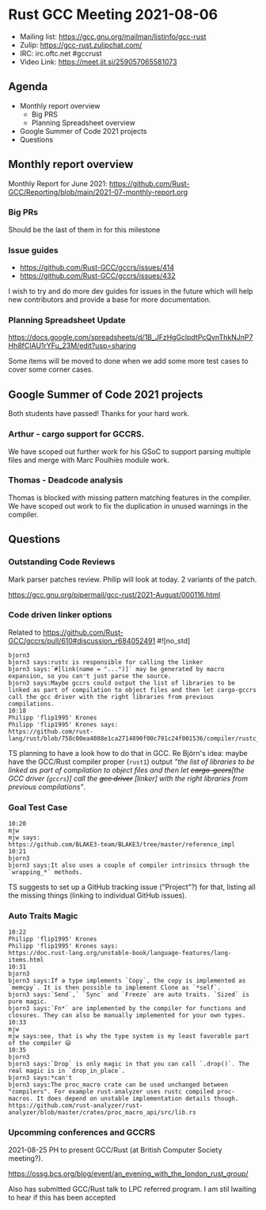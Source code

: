 # Rust GCC Meeting 2021-08-06

- Mailing list: https://gcc.gnu.org/mailman/listinfo/gcc-rust
- Zulip: https://gcc-rust.zulipchat.com/
- IRC: irc.oftc.net #gccrust
- Video Link: https://meet.jit.si/259057065581073

## Agenda

* Monthly report overview
    * Big PRS
    * Planning Spreadsheet overview
* Google Summer of Code 2021 projects
* Questions

## Monthly report overview

Monthly Report for June 2021: https://github.com/Rust-GCC/Reporting/blob/main/2021-07-monthly-report.org

### Big PRs

Should be the last of them in for this milestone

### Issue guides

- https://github.com/Rust-GCC/gccrs/issues/414
- https://github.com/Rust-GCC/gccrs/issues/432

I wish to try and do more dev guides for issues in the future which will help new contributors and provide a base for more documentation.

### Planning Spreadsheet Update

https://docs.google.com/spreadsheets/d/1B_JFzHgGclpdtPcQvnThkNJnP7Hh8fCIAU1rYFu_23M/edit?usp=sharing

Some items will be moved to done when we add some more test cases to cover some corner cases.

## Google Summer of Code 2021 projects

Both students have passed! Thanks for your hard work.

### Arthur - cargo support for GCCRS.

We have scoped out further work for his GSoC to support parsing multiple files and merge with Marc Poulhiès module work. 

### Thomas - Deadcode analysis

Thomas is blocked with missing pattern matching features in the compiler. We have scoped out work to fix the duplication in unused warnings in the compiler.

## Questions

### Outstanding Code Reviews
Mark parser patches review. Philip will look at today. 2 variants of the patch.

https://gcc.gnu.org/pipermail/gcc-rust/2021-August/000116.html

### Code driven linker options

Related to
https://github.com/Rust-GCC/gccrs/pull/610#discussion_r684052491
#![no_std]
```
bjorn3
bjorn3 says:rustc is responsible for calling the linker
bjorn3 says:`#[link(name = "...")]` may be generated by macro expansion, so you can't just parse the source.
bjorn3 says:Maybe gccrs could output the list of libraries to be linked as part of compilation to object files and then let cargo-gccrs call the gcc driver with the right libraries from previous compilations.
10:18
Philipp 'flip1995' Krones
Philipp 'flip1995' Krones says:
https://github.com/rust-lang/rust/blob/758c00ea4088e1ca2714890f00c791c24f001536/compiler/rustc_session/src/output.rs#L147
```
TS planning to have a look how to do that in GCC.
Re Björn's idea: maybe have the GCC/Rust compiler proper (`rust1`) output *"the list of libraries to be linked as part of compilation to object files and then let ~~cargo-gccrs~~[the GCC driver (`gccrs`)] call the ~~gcc driver~~ [linker] with the right libraries from previous compilations"*.

### Goal Test Case

```
10:20
mjw
mjw says:
https://github.com/BLAKE3-team/BLAKE3/tree/master/reference_impl
10:21
bjorn3
bjorn3 says:It also uses a couple of compiler intrinsics through the `wrapping_*` methods.
```
TS suggests to set up a GitHub tracking issue ("Project"?) for that, listing all the missing things (linking to individual GitHub issues).

### Auto Traits Magic

```
10:22
Philipp 'flip1995' Krones
Philipp 'flip1995' Krones says:
https://doc.rust-lang.org/unstable-book/language-features/lang-items.html
10:31
bjorn3
bjorn3 says:If a type implements `Copy`, the copy is implemented as `memcpy`. It is then possible to implement Clone as `*self`.
bjorn3 says:`Send`,` `Sync` and `Freeze` are auto traits. `Sized` is pure magic.
bjorn3 says:`Fn*` are implemented by the compiler for functions and closures. They can also be manually implemented for your own types.
10:33
mjw
mjw says:see, that is why the type system is my least favorable part of the compiler 😃
10:35
bjorn3
bjorn3 says:`Drop` is only magic in that you can call `.drop()`. The real magic is in `drop_in_place`.
bjorn3 says:*can't
bjorn3 says:The proc_macro crate can be used unchanged between "compilers". For example rust-analyzer uses rustc compiled proc-macros. It does depend on unstable implementation details though.
https://github.com/rust-analyzer/rust-analyzer/blob/master/crates/proc_macro_api/src/lib.rs
```

### Upcomming conferences and GCCRS

2021-08-25 PH to present GCC/Rust (at British Computer Society meeting?).

https://ossg.bcs.org/blog/event/an_evening_with_the_london_rust_group/

Also has submitted GCC/Rust talk to LPC referred program. I am stil lwaiting to hear if this has been accepted
